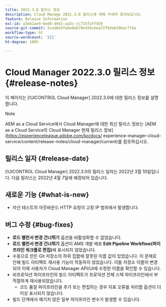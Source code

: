 ```yaml
---
title: 2022.3.0 릴리스 정보
description: Cloud Manage 2022.3.0 릴리스에 대해 자세히 알아보십시오.
feature: Release Information
exl-id: a3eb2ae9-6ed6-4941-aa3c-cc715faff459
source-git-commit: 5ced643fabe0a670e456cbea72f9da8196ac774a
workflow-type: ht
source-wordcount: '211'
ht-degree: 100%

---
```


# Cloud Manager 2022.3.0 릴리스 정보 {#release-notes}

이 페이지는 [!UICONTROL Cloud Manager] 2022.3.0에 대한 릴리스 정보를 설명합니다.

>[!NOTE]
>
>AEM as a Cloud Service에서 Cloud Manager에 대한 최신 릴리스 정보는 [AEM as a Cloud Service의 Cloud Manager 현재 릴리스 정보](https://experienceleague.adobe.com/ko/docs/ experience-manager-cloud-service/content/release-notes/cloud-manager/current)를 참조하십시오.

## 릴리스 일자 {#release-date}

[!UICONTROL Cloud Manager] 2022.3.0의 릴리스 일자는 2022년 3월 10일입니다. 다음 릴리스는 2022년 4월 7일에 예정되어 있습니다.

## 새로운 기능 {#what-is-new}

* 자산 테스트의 아웃바운드 HTTP 요청이 고정 IP 범위에서 발생합니다.


## 버그 수정 {#bug-fixes}

* **로드 밸런서 변경 건너뛰기** 옵션을 비활성화할 수 없었습니다.
* **로드 밸런서 변경 건너뛰기** 옵션이 AMS 개발 배포 **Edit Pipeline Workflow(파이프라인 워크플로 편집)**&#x200B;에 표시되지 않았습니다.
* 수동으로 만든 Git 저장소의 하위 집합에 잘못된 이름 값이 있었습니다. 이 문제로 인해 빌드 아티팩트 재사용 기능이 작동하지 않았습니다. 이들 저장소 이름이 변경되어 이제 사용자가 Cloud Manager API/UI에 수정한 이름을 확인할 수 있습니다.
* 비프로덕션 파이프라인의 빌드 아티팩트가 프로덕션 전체 스택 파이프라인에서 부적절하게 재사용되었습니다.
   * 코드 품질 파이프라인을 추가 또는 편집하는 경우 지표 오류를 처리할 옵션이 더 이상 표시되지 않습니다.
* 빌드 단계에서 예기치 않은 일부 파이프라인 변수가 발생할 수 있습니다.
